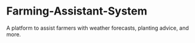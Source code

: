 # Farming-Assistant-System
A platform to assist farmers with weather forecasts, planting advice, and more.
